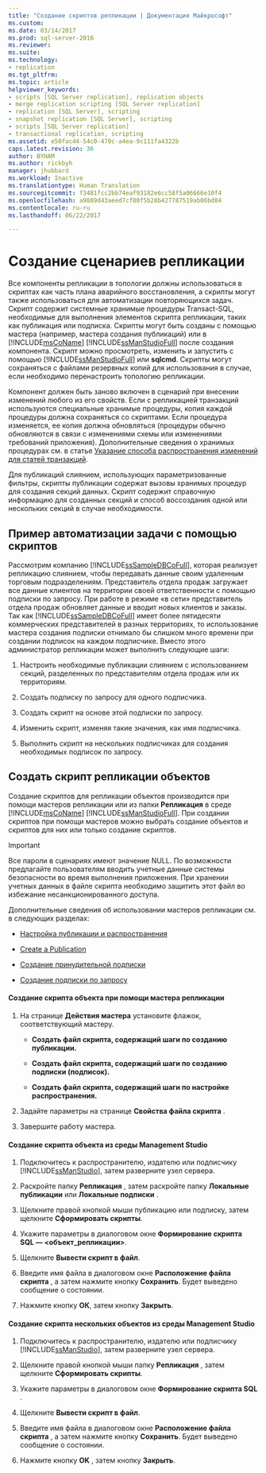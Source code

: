 ```yaml
---
title: "Создание скриптов репликации | Документация Майкрософт"
ms.custom: 
ms.date: 03/14/2017
ms.prod: sql-server-2016
ms.reviewer: 
ms.suite: 
ms.technology:
- replication
ms.tgt_pltfrm: 
ms.topic: article
helpviewer_keywords:
- scripts [SQL Server replication], replication objects
- merge replication scripting [SQL Server replication]
- replication [SQL Server], scripting
- snapshot replication [SQL Server], scripting
- scripts [SQL Server replication]
- transactional replication, scripting
ms.assetid: e50fac44-54c0-470c-a4ea-9c111fa4322b
caps.latest.revision: 36
author: BYHAM
ms.author: rickbyh
manager: jhubbard
ms.workload: Inactive
ms.translationtype: Human Translation
ms.sourcegitcommit: f3481fcc2bb74eaf93182e6cc58f5a06666e10f4
ms.openlocfilehash: a9889d43aeed7cf80f5b28b427787519ab06bd84
ms.contentlocale: ru-ru
ms.lasthandoff: 06/22/2017

---
```

# <a name="scripting-replication"></a>Создание сценариев репликации
  Все компоненты репликации в топологии должны использоваться в скриптах как часть плана аварийного восстановления, а скрипты могут также использоваться для автоматизации повторяющихся задач. Скрипт содержит системные хранимые процедуры Transact-SQL, необходимые для выполнения элементов скрипта репликации, таких как публикация или подписка. Скрипты могут быть созданы с помощью мастера (например, мастера создания публикаций) или в [!INCLUDE[msCoName](../../includes/msconame-md.md)] [!INCLUDE[ssManStudioFull](../../includes/ssmanstudiofull-md.md)] после создания компонента. Скрипт можно просмотреть, изменить и запустить с помощью [!INCLUDE[ssManStudioFull](../../includes/ssmanstudiofull-md.md)] или **sqlcmd**. Скрипты могут сохраняться с файлами резервных копий для использования в случае, если необходимо перенастроить топологию репликации.  
  
 Компонент должен быть заново включен в сценарий при внесении изменений любого из его свойств. Если с репликацией транзакций используются специальные хранимые процедуры, копия каждой процедуры должна сохраняться со скриптами. Если процедура изменяется, ее копия должна обновляться (процедуры обычно обновляются в связи с изменениями схемы или изменениями требований приложения). Дополнительные сведения о хранимых процедурах см. в статье [Указание способа распространения изменений для статей транзакций](../../relational-databases/replication/transactional/transactional-articles-specify-how-changes-are-propagated.md).  
  
 Для публикаций слиянием, использующих параметризованные фильтры, скрипты публикации содержат вызовы хранимых процедур для создания секций данных. Скрипт содержит справочную информацию для созданных секций и способ воссоздания одной или нескольких секций в случае необходимости.  
  
## <a name="example-of-automating-a-task-with-scripts"></a>Пример автоматизации задачи с помощью скриптов  
 Рассмотрим компанию [!INCLUDE[ssSampleDBCoFull](../../includes/sssampledbcofull-md.md)], которая реализует репликацию слиянием, чтобы передавать данные своим удаленным торговым подразделениям. Представитель отдела продаж загружает все данные клиентов на территории своей ответственности с помощью подписки по запросу. При работе в режиме «в сети» представитель отдела продаж обновляет данные и вводит новых клиентов и заказы. Так как [!INCLUDE[ssSampleDBCoFull](../../includes/sssampledbcofull-md.md)] имеет более пятидесяти коммерческих представителей в разных территориях, то использование мастера создания подписки отнимало бы слишком много времени при создании подписок на каждом подписчике. Вместо этого администратор репликации может выполнить следующие шаги:  
  
1.  Настроить необходимые публикации слиянием с использованием секций, разделенных по представителям отдела продаж или их территориям.  
  
2.  Создать подписку по запросу для одного подписчика.  
  
3.  Создать скрипт на основе этой подписки по запросу.  
  
4.  Изменить скрипт, изменяя такие значения, как имя подписчика.  
  
5.  Выполнить скрипт на нескольких подписчиках для создания необходимых подписок по запросу.  
  
## <a name="script-replication-objects"></a>Создать скрипт репликации объектов  
 Создание скриптов для репликации объектов производится при помощи мастеров репликации или из папки **Репликация** в среде [!INCLUDE[msCoName](../../includes/msconame-md.md)] [!INCLUDE[ssManStudioFull](../../includes/ssmanstudiofull-md.md)]. При создании скриптов при помощи мастеров можно выбрать создание объектов и скриптов для них или только создание скриптов.  
  
> [!IMPORTANT]  
>  Все пароли в сценариях имеют значение NULL. По возможности предлагайте пользователям вводить учетные данные системы безопасности во время выполнения приложения. При хранении учетных данных в файле скрипта необходимо защитить этот файл во избежание несанкционированного доступа.  
  
 Дополнительные сведения об использовании мастеров репликации см. в следующих разделах:  
  
-   [Настройка публикации и распространения](../../relational-databases/replication/configure-publishing-and-distribution.md)  
  
-   [Create a Publication](../../relational-databases/replication/publish/create-a-publication.md)  
  
-   [Создание принудительной подписки](../../relational-databases/replication/create-a-push-subscription.md)  
  
-   [Создание подписки по запросу](../../relational-databases/replication/create-a-pull-subscription.md)  
  
#### <a name="to-script-an-object-from-a-replication-wizard"></a>Создание скрипта объекта при помощи мастера репликации  
  
1.  На странице **Действия мастера** установите флажок, соответствующий мастеру.  
  
    -   **Создать файл скрипта, содержащий шаги по созданию публикации.**  
  
    -   **Создать файл скрипта, содержащий шаги по созданию подписки (подписок).**  
  
    -   **Создать файл скрипта, содержащий шаги по настройке распространения.**  
  
2.  Задайте параметры на странице **Свойства файла скрипта** .  
  
3.  Завершите работу мастера.  
  
#### <a name="to-script-an-object-from-management-studio"></a>Создание скрипта объекта из среды Management Studio  
  
1.  Подключитесь к распространителю, издателю или подписчику [!INCLUDE[ssManStudio](../../includes/ssmanstudio-md.md)], затем разверните узел сервера.  
  
2.  Раскройте папку **Репликация** , затем раскройте папку **Локальные публикации** или **Локальные подписки** .  
  
3.  Щелкните правой кнопкой мыши публикацию или подписку, затем щелкните **Сформировать скрипты**.  
  
4.  Укажите параметры в диалоговом окне **Формирование скрипта SQL — \<объект_репликации>**.  
  
5.  Щелкните **Вывести скрипт в файл**.  
  
6.  Введите имя файла в диалоговом окне **Расположение файла скрипта** , а затем нажмите кнопку **Сохранить**. Будет выведено сообщение о состоянии.  
  
7.  Нажмите кнопку **ОК**, затем кнопку **Закрыть**.  
  
#### <a name="to-script-multiple-objects-from-management-studio"></a>Создание скрипта нескольких объектов из среды Management Studio  
  
1.  Подключитесь к распространителю, издателю или подписчику [!INCLUDE[ssManStudio](../../includes/ssmanstudio-md.md)], затем разверните узел сервера.  
  
2.  Щелкните правой кнопкой мыши папку **Репликация** , затем щелкните **Сформировать скрипты**.  
  
3.  Укажите параметры в диалоговом окне **Формирование скрипта SQL** .  
  
4.  Щелкните **Вывести скрипт в файл**.  
  
5.  Введите имя файла в диалоговом окне **Расположение файла скрипта** , а затем нажмите кнопку **Сохранить**. Будет выведено сообщение о состоянии.  
  
6.  Нажмите кнопку **OK** , затем кнопку **Закрыть**.  
  
  

